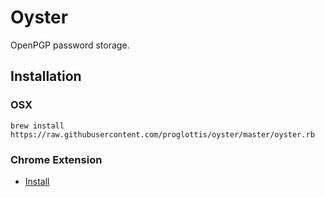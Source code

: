 Oyster
======

OpenPGP password storage.


## Installation
### OSX

```
brew install https://raw.githubusercontent.com/proglottis/oyster/master/oyster.rb
```

### Chrome Extension

* [Install](https://chrome.google.com/webstore/detail/knchgkoimfkgfopjfehdkcchmbmkmfgi)

